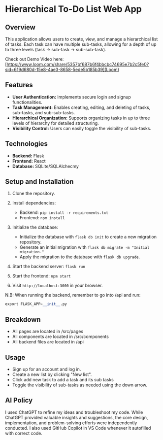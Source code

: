 # Hierarchical To-Do List Web App

## Overview
This application allows users to create, view, and manage a hierarchical list of tasks. Each task can have multiple sub-tasks, allowing for a depth of up to three levels (task -> sub-task -> sub-sub-task).

Check out Demo Video here: [https://www.loom.com/share/5357bf687b6f4bbcbc74695e7b2c5fe0?sid=619d680d-15e8-4ae3-8658-5ede5b185b39](Loom)

## Features
- **User Authentication:** Implements secure login and signup functionalities.
- **Task Management:** Enables creating, editing, and deleting of tasks, sub-tasks, and sub-sub-tasks.
- **Hierarchical Organization:** Supports organizing tasks in up to three levels of hierarchy for detailed structuring.
- **Visibility Control:** Users can easily toggle the visibility of sub-tasks.

## Technologies
- **Backend:** Flask
- **Frontend:** React
- **Database:** SQLite/SQLAlchecmy

## Setup and Installation
1. Clone the repository.
2. Install dependencies:
   - Backend: `pip install -r requirements.txt`
   - Frontend: `npm install`
3. Initialize the database: 
    - Initialize the database with `flask db init` to create a new migration repository.
    - Generate an initial migration with `flask db migrate -m "Initial migration."`
    - Apply the migration to the database with `flask db upgrade`.

4. Start the backend server: `flask run`
5. Start the frontend: `npm start`
6. Visit `http://localhost:3000` in your browser.

N.B: When running the backend, remember to go into /api and run: 
```python
export FLASK_APP=__init__.py
```

## Breakdown
- All pages are located in /src/pages
- All components are located in /src/components
- All backend files are located in /api

## Usage
- Sign up for an account and log in.
- Create a new list by clicking "New list".
- Click add new task to add a task and its sub tasks
- Toggle the visibility of sub-tasks as needed using the down arrow.

## AI Policy
I used ChatGPT to refine my ideas and troubleshoot my code. While ChatGPT provided valuable insights and suggestions, the core design, implementation, and problem-solving efforts were independently conducted. I also used GitHub Copilot in VS Code whenever it autofilled with correct code.